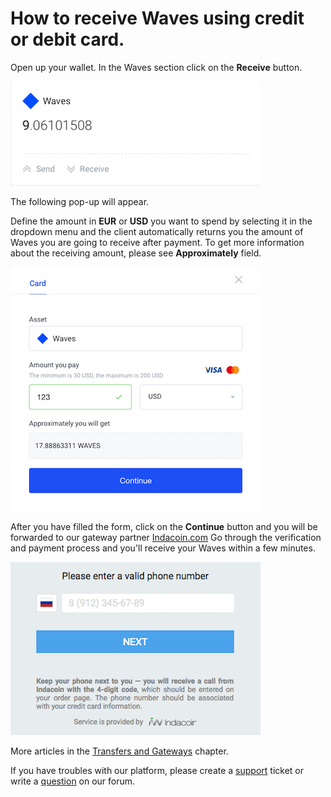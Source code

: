 # How to receive Waves using credit or debit card.

Open up your wallet.
In the Waves section click on the **Receive** button.

![](/_assets/buying_waves_using_card_01.png)

The following pop-up will appear.

Define the amount in **EUR** or **USD** you want to spend by selecting it in the dropdown menu and the client automatically returns you the amount of Waves you are going to receive after payment.
To get more information about the receiving amount, please see **Approximately** field.

![](/_assets/buying_waves_using_card_02.png)

After you have filled the form, click on the **Continue** button and you will be forwarded to our gateway partner [Indacoin.com](https://indacoin.com/)
Go through the verification and payment process and you'll receive your Waves within a few minutes.

![](/_assets/buying_waves_using_card_03.png)

More articles in the [Transfers and Gateways](/waves-client/wallet-management.md) chapter.

If you have troubles with our platform, please create a [support](https://support.wavesplatform.com/) ticket or write a [question](https://forum.wavesplatform.com/) on our forum.
